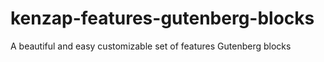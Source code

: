 # kenzap-features-gutenberg-blocks
A beautiful and easy customizable set of features Gutenberg blocks
